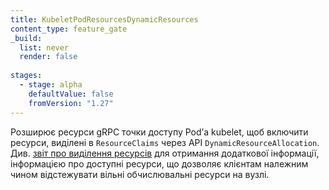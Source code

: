 ```yaml
---
title: KubeletPodResourcesDynamicResources
content_type: feature_gate
_build:
  list: never
  render: false
  
stages:
  - stage: alpha
    defaultValue: false
    fromVersion: "1.27"  
---
```

Розширює ресурси gRPC точки доступу Podʼа kubelet, щоб включити ресурси, виділені в `ResourceClaims` через API `DynamicResourceAllocation`. Див. [звіт про виділення ресурсів](/uk/docs/concepts/extend-kubernetes/compute-storage-net/device-plugins/#monitoring-device-plugin-resources) для отримання додаткової інформації, інформацією про доступні ресурси, що дозволяє клієнтам належним чином відстежувати вільні обчислювальні ресурси на вузлі.
